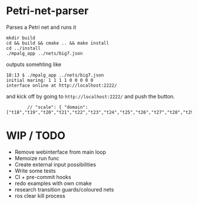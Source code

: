# Petri-net-parser
Parses a Petri net and runs it

```
mkdir build
cd && build && cmake .. && make install
cd ../install
./mpalg_app ../nets/big7.json
```
outputs somehting like

```
18:13 $ ./mpalg_app ../nets/big7.json 
initial maring: 1 1 1 1 0 0 0 0 0
interface online at http://localhost:2222/
```

and kick off by going to `http://localhost:2222/` and push the button.

            // "scale": { "domain": ["t18","t19","t20","t21","t22","t23","t24","t25","t26","t27","t28","t29"]}


# WIP / TODO

- Remove webinterface from main loop
- Memoize run func
- Create external input possibilities
- Write some tests
- CI + pre-commit hooks
- redo examples with own cmake
- research transition guards/coloured nets
- ros clear kill process
